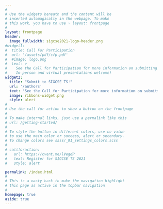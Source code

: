 ```yaml
---
#
# Use the widgets beneath and the content will be
# inserted automagically in the webpage. To make
# this work, you have to use › layout: frontpage
#
layout: frontpage
header:
  image_fullwidth: sigcse2021-logo-header.png
#widget1:
#  title: Call For Participation
#  url: '/assets/pdf/cfp.pdf'
#  #image: logo.png
#  text: >
#    See the Call for Participation for more information on submitting to SIGCSE TS 2022!
#    In person and virtual presentations welcome!
widget2:
  title: "Submit to SIGCSE TS!"
  url: '/authors'
  text: 'See the Call for Participation for more information on submitting to SIGCSE TS 2022!'
  image: ribbons-widget.png
  style: alert
#
# Use the call for action to show a button on the frontpage
#
# To make internal links, just use a permalink like this
# url: /getting-started/
#
# To style the button in different colors, use no value
# to use the main color or success, alert or secondary.
# To change colors see sass/_01_settings_colors.scss
#
# callforaction:
#   url: https://cvent.me/lVegdP
#   text: Register for SIGCSE TS 2021
#   style: alert

permalink: /index.html
#
# This is a nasty hack to make the navigation highlight
# this page as active in the topbar navigation
#
homepage: true
aside: true
---
```

<!--<div align="center"><iframe width="560" height="315" src="https://www.youtube.com/embed/BAoyHUvSt4M" frameborder="0" allow="accelerometer; autoplay; encrypted-media; gyroscope; picture-in-picture" allowfullscreen></iframe></div>-->
